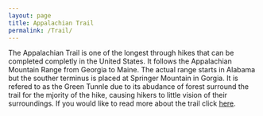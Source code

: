 ```yaml
---
layout: page
title: Appalachian Trail
permalink: /Trail/
---
```


The Appalachian Trail is one of the longest through hikes that can be completed completly in the United States. It follows the Appalachian Mountain Range from Georgia to Maine. The actual range starts in Alabama but the souther terminus is placed at Springer Mountain in Gorgia. It is refered to as the Green Tunnle due to its abudance of forest surround the trail for the mjority of the hike, causing hikers to little vision of their surroundings. If you would like to read more about the trail click [here](https://www.nps.gov/appa/index.htm).